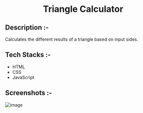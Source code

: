 # <p align="center">Triangle Calculator</p>

## Description :-

Calculates the different results of a triangle based on input sides.

## Tech Stacks :-

- HTML
- CSS
- JavaScript

## Screenshots :-

![image](https://github.com/Rakesh9100/CalcDiverse/assets/73993775/e737d8d2-dc27-4383-b03b-7b3e4fa670ec)
